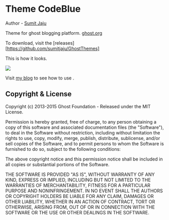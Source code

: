 
# Theme CodeBlue

Author - [Sumit Jaju](http://sumitjaju.in) 

Theme for ghost blogging platform. [ghost.org](http://ghost.org)

To download, visit the [releases] [https://github.com/sumitjaju/GhostThemes]

This is how it looks.

![](https://github.com/sumitjaju/GhostThemes/blob/master/CodeBlue/assets/images/CodeBlueThemeTp.png)

Visit [my blog](http://sumitjaju.in/theme-codeblue-for-ghost) to see how to use .

## Copyright & License

Copyright (c) 2013-2015 Ghost Foundation - Released under the MIT License.

Permission is hereby granted, free of charge, to any person obtaining a copy of this software and associated documentation files (the "Software"), to deal in the Software without restriction, including without limitation the rights to use, copy, modify, merge, publish, distribute, sublicense, and/or sell copies of the Software, and to permit persons to whom the Software is furnished to do so, subject to the following conditions:

The above copyright notice and this permission notice shall be included in all copies or substantial portions of the Software.

THE SOFTWARE IS PROVIDED "AS IS", WITHOUT WARRANTY OF ANY KIND, EXPRESS OR IMPLIED, INCLUDING BUT NOT LIMITED TO THE WARRANTIES OF MERCHANTABILITY, FITNESS FOR A PARTICULAR PURPOSE AND
NONINFRINGEMENT. IN NO EVENT SHALL THE AUTHORS OR COPYRIGHT HOLDERS BE LIABLE FOR ANY CLAIM, DAMAGES OR OTHER LIABILITY, WHETHER IN AN ACTION OF CONTRACT, TORT OR OTHERWISE, ARISING FROM, OUT OF OR IN CONNECTION WITH THE SOFTWARE OR THE USE OR OTHER DEALINGS IN THE SOFTWARE.


